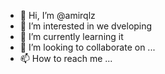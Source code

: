 - 👋 Hi, I’m @amirqlz
- 👀 I’m interested in we dveloping 
- 🌱 I’m currently learning it
- 💞️ I’m looking to collaborate on ...
- 📫 How to reach me ...

<!---
amirqlz/amirqlz is a ✨ special ✨ repository because its `README.md` (this file) appears on your GitHub profile.
You can click the Preview link to take a look at your changes.
--->

